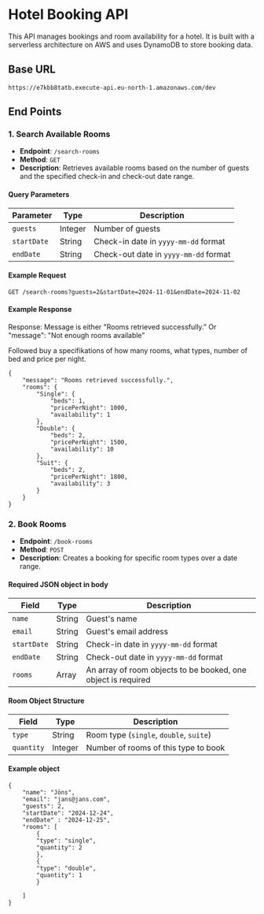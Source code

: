 # Hotel Booking API

This API manages bookings and room availability for a hotel. It is built with a serverless architecture on AWS and uses DynamoDB to store booking data.

## Base URL

```plaintext
https://e7kbb8tatb.execute-api.eu-north-1.amazonaws.com/dev
```

## End Points
### 1. Search Available Rooms

- **Endpoint**: `/search-rooms`
- **Method**: `GET`
- **Description**: Retrieves available rooms based on the number of guests and the specified check-in and check-out date range.

#### Query Parameters

| Parameter   | Type    | Description                                     |
|-------------|---------|-------------------------------------------------|
| `guests`    | Integer | Number of guests                                |
| `startDate` | String  | Check-in date in `yyyy-mm-dd` format            |
| `endDate`   | String  | Check-out date in `yyyy-mm-dd` format           |

#### Example Request
```plaintext
GET /search-rooms?guests=2&startDate=2024-11-01&endDate=2024-11-02
```

#### Example Response

Response: Message is either "Rooms retrieved successfully.” Or  "message": "Not enough rooms available”

Followed buy a specifikations of how many rooms, what types, number of bed and price per night.
```plaintext
{
    "message": "Rooms retrieved successfully.",
    "rooms": {
        "Single": {
            "beds": 1,
            "pricePerNight": 1000,
            "availability": 1
        },
        "Double": {
            "beds": 2,
            "pricePerNight": 1500,
            "availability": 10
        },
        "Suit": {
            "beds": 2,
            "pricePerNight": 1800,
            "availability": 3
        }
    }
}
```

### 2. Book Rooms
- **Endpoint**: `/book-rooms`
- **Method**: `POST`
- **Description**: Creates a booking for specific room types over a date range.

#### Required JSON object in body

| Field      | Type   | Description                                 |
|------------|--------|---------------------------------------------|
| `name`     | String | Guest's name                                |
| `email`    | String | Guest's email address                       |
| `startDate`| String | Check-in date in `yyyy-mm-dd` format        |
| `endDate`  | String | Check-out date in `yyyy-mm-dd` format       |
| `rooms`    | Array  | An array of room objects to be booked, one object is required       |

#### Room Object Structure

| Field      | Type    | Description                                         |
|------------|---------|-----------------------------------------------------|
| `type`     | String  | Room type (`single`, `double`, `suite`)             |
| `quantity` | Integer | Number of rooms of this type to book                |

#### Example object
```plaintext
{
    "name": "Jöns",
    "email": "jans@jans.com",
    "guests": 2,
    "startDate": "2024-12-24",
    "endDate" : "2024-12-25",
    "rooms": [
        {
        "type": "single",
        "quantity": 2
        },
        {
        "type": "double",
        "quantity": 1
        }
    
    ]
}
```



